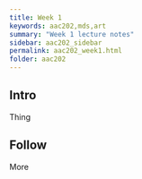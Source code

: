 ```yaml
---
title: Week 1
keywords: aac202,mds,art
summary: "Week 1 lecture notes"
sidebar: aac202_sidebar
permalink: aac202_week1.html
folder: aac202
---
```


## Intro
Thing

## Follow
More